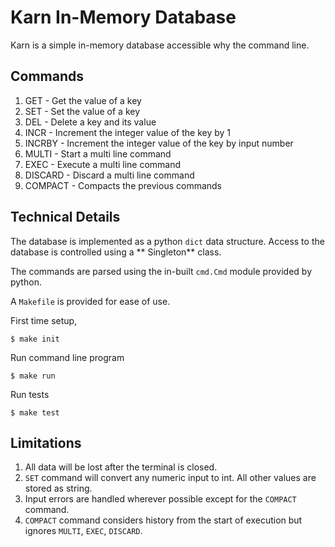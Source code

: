 # Karn In-Memory Database

Karn is a simple in-memory database accessible why the command line.

## Commands

1. GET - Get the value of a key
2. SET - Set the value of a key
3. DEL - Delete a key and its value
4. INCR - Increment the integer value of the key by 1
5. INCRBY - Increment the integer value of the key by input number
6. MULTI - Start a multi line command
7. EXEC - Execute a multi line command
8. DISCARD - Discard a multi line command
9. COMPACT - Compacts the previous commands

## Technical Details

The database is implemented as a python `dict` data structure. Access to the database is controlled using a **
Singleton** class.

The commands are parsed using the in-built `cmd.Cmd` module provided by python.

A `Makefile` is provided for ease of use.

First time setup,  
```shell
$ make init
```

Run command line program  
```shell
$ make run
```

Run tests  
```shell
$ make test
```

## Limitations
1. All data will be lost after the terminal is closed.
2. `SET` command will convert any numeric input to int. All other values are stored as string.
3. Input errors are handled wherever possible except for the `COMPACT` command.
4. `COMPACT` command considers history from the start of execution but ignores `MULTI`, `EXEC`, `DISCARD`.